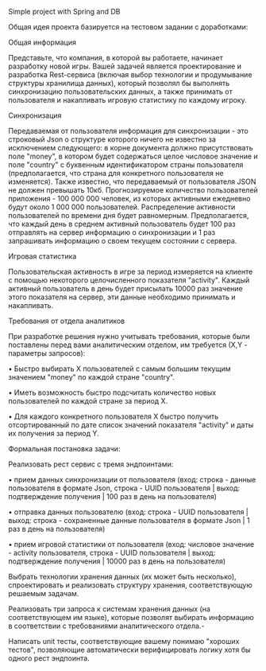 Simple project with Spring and DB

Общая идея проекта базируется на тестовом задании с доработками:

Общая информация

Представьте, что компания, в которой вы работаете, начинает разработку новой игры. Вашей задачей является проектирование и разработка Rest-сервиса (включая выбор технологии и продумывание структуры хранилища данных), который позволял бы выполнять синхронизацию пользовательских данных, а также принимать от пользователя и накапливать игровую статистику по каждому игроку.

Синхронизация

Передаваемая от пользователя информация для синхронизации - это строковый Json о структуре которого ничего не известно за исключением следующего: в корне документа должно присутствовать поле "money", в котором будет содержаться целое числовое значение и поле "country" с буквенным идентификатором страны пользователя (предполагается, что страна для конкретного пользователя не изменяется). Также известно, что передаваемый от пользователя JSON не должен превышать 10кб. Прогнозируемое количество пользователей приложения - 100 000 000 человек, из которых активными ежедневно будут около 1 000 000 пользователей. Распределение активности пользователей по времени дня будет равномерным. Предполагается, что каждый день в среднем активный пользователь будет 100 раз отправлять на сервер информацию о синхронизации и 1 раз запрашивать информацию о своем текущем состоянии с сервера.

Игровая статистика

Пользовательская активность в игре за период измеряется на клиенте с помощью некоторого целочисленного показателя "activity". Каждый активный пользователь в день будет присылать 10000 раз значение этого показателя на сервер, эти данные необходимо принимать и накапливать.

Требования от отдела аналитиков

При разработке решения нужно учитывать требования, которые были поставлены перед вами аналитическим отделом, им требуется (Х,Y - параметры запросов):

• Быстро выбирать Х пользователей с самым большим текущим значением "money" по каждой стране "country".

• Иметь возможность быстро подсчитать количество новых пользователей по каждой стране за период Х.

• Для каждого конкретного пользователя X быстро получить отсортированный по дате список значений показателя "activity" и даты их получения за период Y.

Формальная постановка задачи:

Реализовать рест сервис с тремя эндпоинтами:

• прием данных синхронизации от пользователя (вход: строка - данные пользователя в формате Json, строка - UUID пользователя | выход: подтверждение получения | 100 раз в день на пользователя)

• отправка данных пользователю (вход: строка - UUID пользователя | выход: строка - сохраненные данные пользователя в формате Json | 1 раз в день на пользователя)

• прием игровой статистики от пользователя (вход: числовое значение - activity пользователя, строка - UUID пользователя | выход: подтверждение получения | 10000 раз в день на пользователя)

Выбрать технологии хранения данных (их может быть несколько), спроектировать и реализовать структуру хранения, соответствующую решаемым задачам.

Реализовать три запроса к системам хранения данных (на соответствующем им языке), которые позволят выбирать информацию в соответствии с требованиями аналитического отдела.-

Написать unit тесты, соответствующие вашему понимаю "хороших тестов", позволяющие автоматически верифицировать логику хотя бы одного рест эндпоинта.